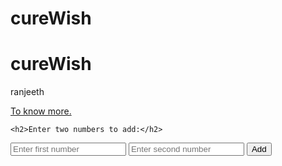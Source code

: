 # cureWish
# cureWish
ranjeeth

<div class="row d-flex align-items-center">
      <div class="col text-center">
        <a href="#" type="" class="btn btn-outline-light ml-4 px-4 justify-content-center">To know more.</a>
      </div>
    </div>

    <h2>Enter two numbers to add:</h2>
  <form>
    <input type="text" id="num1" name="num1" placeholder="Enter first number">
    <input type="text" id="num2" name="num2" placeholder="Enter second number">
    <button type="button" onclick="add()">Add</button>
  </form>
  <p id="result"></p>

  <script>
    function add() {
      var num1 = parseFloat(document.getElementById("num1").value);
      var num2 = parseFloat(document.getElementById("num2").value);
      var sum = num1 + num2;
      document.getElementById("result").innerHTML = "The sum of " + num1 + " and " + num2 + " is " + sum;
    }
  </script>
